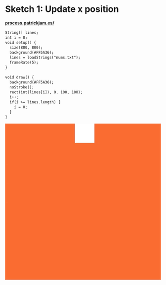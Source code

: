 # Sketch 1: Update x position

**[process.patrickjam.es/](https://process.patrickjam.es/2020/09/08/week-2-input-from-stored-values/)**

```processing
String[] lines;
int i = 0;
void setup() {
  size(800, 800);
  background(#FF5A36);
  lines = loadStrings("nums.txt");
  frameRate(5);
}

void draw() {
  background(#FF5A36);
  noStroke();
  rect(int(lines[i]), 0, 100, 100);
  i++;
  if(i >= lines.length) {
    i = 0;
  }
}
```
![Sketch 1 gif](/documentationAssets/sketch1_2.gif)